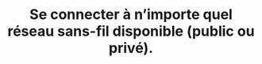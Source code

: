 ---
categories: category-qP7AaYEirvtU1XIjwcSea
definitions:
- VPN
goodPractices:
- good-practice-iF5cadQVqXEkuM4ssFOFi
risks:
- Voir ses données interceptées et permettre à un logiciel malveillant de se propager
  par le réseau.
title: Se connecter à n’importe quel réseau sans-fil disponible (public ou privé).
uuid: vulnerability-OAHogSFM-cZdQWmgiV3sK
visibleInCms: true
---